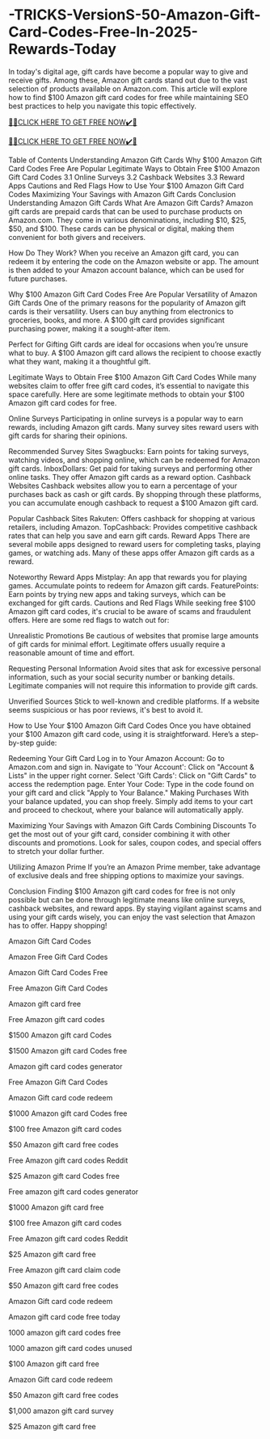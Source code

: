 # -TRICKS-VersionS-50-Amazon-Gift-Card-Codes-Free-In-2025-Rewards-Today
In today's digital age, gift cards have become a popular way to give and receive gifts. Among these, Amazon gift cards stand out due to the vast selection of products available on Amazon.com. This article will explore how to find $100 Amazon gift card codes for free while maintaining SEO best practices to help you navigate this topic effectively.

[🎁🎁CLICK HERE TO GET FREE NOW✔️🎁](https://www.aeroned.com/getmedia/99a7fc84-0d1d-4b1c-b80f-7077afdf1dde/allgiftra.html.aspx)

[🎁🎁CLICK HERE TO GET FREE NOW✔️🎁](https://www.aeroned.com/getmedia/99a7fc84-0d1d-4b1c-b80f-7077afdf1dde/allgiftra.html.aspx)

Table of Contents
Understanding Amazon Gift Cards
Why $100 Amazon Gift Card Codes Free Are Popular
Legitimate Ways to Obtain Free $100 Amazon Gift Card Codes
3.1 Online Surveys
3.2 Cashback Websites
3.3 Reward Apps
Cautions and Red Flags
How to Use Your $100 Amazon Gift Card Codes
Maximizing Your Savings with Amazon Gift Cards
Conclusion
Understanding Amazon Gift Cards
What Are Amazon Gift Cards?
Amazon gift cards are prepaid cards that can be used to purchase products on Amazon.com. They come in various denominations, including $10, $25, $50, and $100. These cards can be physical or digital, making them convenient for both givers and receivers.

How Do They Work?
When you receive an Amazon gift card, you can redeem it by entering the code on the Amazon website or app. The amount is then added to your Amazon account balance, which can be used for future purchases.

Why $100 Amazon Gift Card Codes Free Are Popular
Versatility of Amazon Gift Cards
One of the primary reasons for the popularity of Amazon gift cards is their versatility. Users can buy anything from electronics to groceries, books, and more. A $100 gift card provides significant purchasing power, making it a sought-after item.

Perfect for Gifting
Gift cards are ideal for occasions when you’re unsure what to buy. A $100 Amazon gift card allows the recipient to choose exactly what they want, making it a thoughtful gift.

Legitimate Ways to Obtain Free $100 Amazon Gift Card Codes
While many websites claim to offer free gift card codes, it’s essential to navigate this space carefully. Here are some legitimate methods to obtain your $100 Amazon gift card codes for free.

Online Surveys
Participating in online surveys is a popular way to earn rewards, including Amazon gift cards. Many survey sites reward users with gift cards for sharing their opinions.

Recommended Survey Sites
Swagbucks: Earn points for taking surveys, watching videos, and shopping online, which can be redeemed for Amazon gift cards.
InboxDollars: Get paid for taking surveys and performing other online tasks. They offer Amazon gift cards as a reward option.
Cashback Websites
Cashback websites allow you to earn a percentage of your purchases back as cash or gift cards. By shopping through these platforms, you can accumulate enough cashback to request a $100 Amazon gift card.

Popular Cashback Sites
Rakuten: Offers cashback for shopping at various retailers, including Amazon.
TopCashback: Provides competitive cashback rates that can help you save and earn gift cards.
Reward Apps
There are several mobile apps designed to reward users for completing tasks, playing games, or watching ads. Many of these apps offer Amazon gift cards as a reward.

Noteworthy Reward Apps
Mistplay: An app that rewards you for playing games. Accumulate points to redeem for Amazon gift cards.
FeaturePoints: Earn points by trying new apps and taking surveys, which can be exchanged for gift cards.
Cautions and Red Flags
While seeking free $100 Amazon gift card codes, it's crucial to be aware of scams and fraudulent offers. Here are some red flags to watch out for:

Unrealistic Promotions
Be cautious of websites that promise large amounts of gift cards for minimal effort. Legitimate offers usually require a reasonable amount of time and effort.

Requesting Personal Information
Avoid sites that ask for excessive personal information, such as your social security number or banking details. Legitimate companies will not require this information to provide gift cards.

Unverified Sources
Stick to well-known and credible platforms. If a website seems suspicious or has poor reviews, it's best to avoid it.

How to Use Your $100 Amazon Gift Card Codes
Once you have obtained your $100 Amazon gift card code, using it is straightforward. Here’s a step-by-step guide:

Redeeming Your Gift Card
Log in to Your Amazon Account: Go to Amazon.com and sign in.
Navigate to 'Your Account': Click on "Account & Lists" in the upper right corner.
Select 'Gift Cards': Click on "Gift Cards" to access the redemption page.
Enter Your Code: Type in the code found on your gift card and click "Apply to Your Balance."
Making Purchases
With your balance updated, you can shop freely. Simply add items to your cart and proceed to checkout, where your balance will automatically apply.

Maximizing Your Savings with Amazon Gift Cards
Combining Discounts
To get the most out of your gift card, consider combining it with other discounts and promotions. Look for sales, coupon codes, and special offers to stretch your dollar further.

Utilizing Amazon Prime
If you’re an Amazon Prime member, take advantage of exclusive deals and free shipping options to maximize your savings.

Conclusion
Finding $100 Amazon gift card codes for free is not only possible but can be done through legitimate means like online surveys, cashback websites, and reward apps. By staying vigilant against scams and using your gift cards wisely, you can enjoy the vast selection that Amazon has to offer. Happy shopping!

Amazon Gift Card Codes

Amazon Free Gift Card Codes

Amazon Gift Card Codes Free

Free Amazon Gift Card Codes

Amazon gift card free

Free Amazon gift card codes

$1500 Amazon gift card Codes

$1500 Amazon gift card Codes free

Amazon gift card codes generator

Free Amazon Gift Card Codes

Amazon Gift card code redeem

$1000 Amazon gift card Codes free

$100 free Amazon gift card codes

$50 Amazon gift card free codes

Free Amazon gift card codes Reddit

$25 Amazon gift card Codes free

Free amazon gift card codes generator

$1000 Amazon gift card free

$100 free Amazon gift card codes

Free Amazon gift card codes Reddit

$25 Amazon gift card free

Free Amazon gift card claim code

$50 Amazon gift card free codes

Amazon Gift card code redeem

Amazon gift card code free today

1000 amazon gift card codes free

1000 amazon gift card codes unused

$100 Amazon gift card free

Amazon Gift card code redeem

$50 Amazon gift card free codes

$1,000 amazon gift card survey

$25 Amazon gift card free

